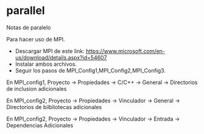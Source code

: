 # parallel
Notas de paralelo



Para hacer uso de MPI.

- Descargar MPI de este link: https://www.microsoft.com/en-us/download/details.aspx?id=54607
- Instalar ambos archivos.
- Seguir los pasos de MPI_Config1,MPI_Config2,MPI_Config3.
 
 En MPI_config1, Proyecto -> Propiedades -> C/C++ -> General -> Directorios de inclusion adicionales
 
 En MPI_config2, Proyecto -> Propiedades -> Vinculador -> General -> Directorios de bilbliotecas adicionales
  
 En MPI_config2, Proyecto -> Propiedades -> Vinculador -> Entrada -> Dependencias Adicionales

